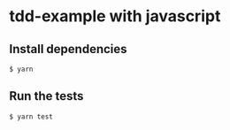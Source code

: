 # tdd-example with javascript

## Install dependencies

```
$ yarn
```

## Run the tests

```
$ yarn test
```
